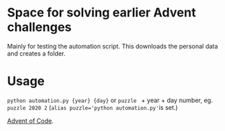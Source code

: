 # Space for solving earlier Advent challenges

Mainly for testing the automation script. 
This downloads the personal data and creates a folder.

# Usage
`python automation.py {year} {day}` 
or
`puzzle ` + year + day number, eg. `puzzle 2020 2`
(`alias puzzle='python automation.py'`is set.)

[Advent of Code](https://adventofcode.com).
